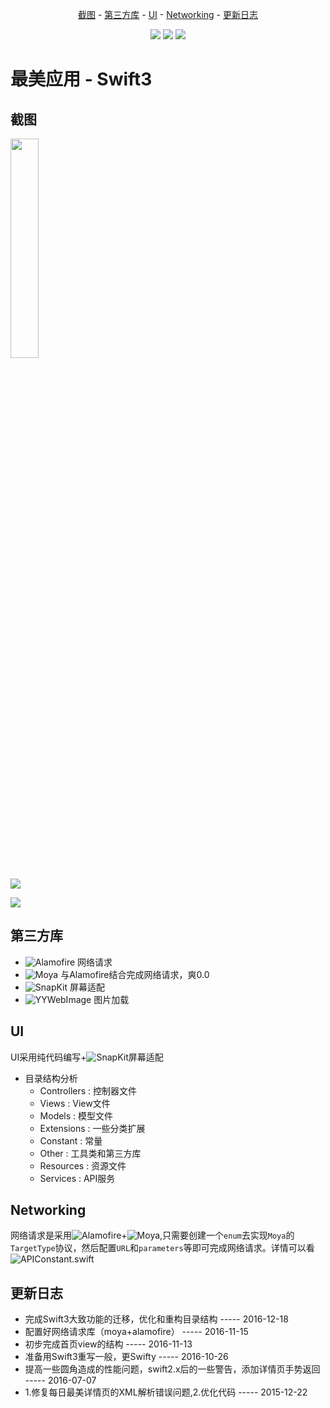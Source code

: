 <p align="center">
<a href="#截图">截图</a> -
<a href="#第三方库">第三方库</a> -
<a href="#UI">UI</a> -
<a href="#Networking">Networking</a> -
<a href="#更新日志">更新日志</a>
</p>

<p align="center">
<a href="https://developer.apple.com/swift"><img src="https://img.shields.io/badge/language-Swift3-orange.svg"></a>
<a href="https://developer.apple.com/ios"><img src="https://img.shields.io/badge/platform-iOS9-blue.svg?style=flat"></a>
<a href="https://https://github.com/lyimin/beautifulApp/blob/develop/LICENSE"><img src="http://img.shields.io/badge/license-MIT-lightgrey.svg?style=flat"></a>
</p>

# 最美应用 - Swift3
  
## 截图

<img src="https://github.com/lyimin/beautifulApp/blob/master/BeautifulApp/BeautifulApp/Resources/1.gif" width="30%" height="30%" />

![](https://github.com/lyimin/beautifulApp/blob/master/BeautifulApp/BeautifulApp/Resources/2.gif)

![](https://github.com/lyimin/beautifulApp/blob/master/BeautifulApp/BeautifulApp/Resources/3.gif)

## 第三方库

- ![Alamofire](https://github.com/Alamofire/Alamofire)      网络请求
- ![Moya](https://github.com/Moya/Moya)                     与Alamofire结合完成网络请求，爽0.0
- ![SnapKit](https://github.com/SnapKit/SnapKit)            屏幕适配
- ![YYWebImage](https://github.com/ibireme/YYWebImage)      图片加载

## UI

UI采用纯代码编写+![SnapKit](https://github.com/SnapKit/SnapKit)屏幕适配

- 目录结构分析
  - Controllers    : 控制器文件
  - Views          : View文件
  - Models         : 模型文件
  - Extensions     : 一些分类扩展
  - Constant       : 常量
  - Other          : 工具类和第三方库
  - Resources      : 资源文件
  - Services       : API服务
  
## Networking

网络请求是采用![Alamofire](https://github.com/Alamofire/Alamofire)+![Moya](https://github.com/Moya/Moya),只需要创建一个`enum`去实现`Moya`的`TargetType`协议，然后配置`URL`和`parameters`等即可完成网络请求。详情可以看![APIConstant.swift](https://github.com/lyimin/beautifulApp/blob/master/BeautifulApp/BeautifulApp/Constant/APIConstant.swift)


## 更新日志
- 完成Swift3大致功能的迁移，优化和重构目录结构              ----- 2016-12-18
- 配置好网络请求库（moya+alamofire）     ----- 2016-11-15
- 初步完成首页view的结构       ----- 2016-11-13
- 准备用Swift3重写一般，更Swifty   ----- 2016-10-26
- 提高一些圆角造成的性能问题，swift2.x后的一些警告，添加详情页手势返回   ----- 2016-07-07
- 1.修复每日最美详情页的XML解析错误问题,2.优化代码 ----- 2015-12-22
